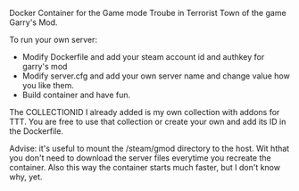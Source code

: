 Docker Container for the Game mode Troube in Terrorist Town of the game Garry's Mod.

To run your own server:

  - Modify Dockerfile and add your steam account id and authkey for garry's mod
  - Modify server.cfg and add your own server name and change value how you like them.
  - Build container and have fun.

The COLLECTIONID I already added is my own collection with addons for TTT. You are free to use that collection or create your own and add its ID in the Dockerfile.

Advise: it's useful to mount the /steam/gmod directory to the host. Wit hthat you don't need to download the server files everytime you recreate the container. Also this way the container starts much faster, but I don't know why, yet.
